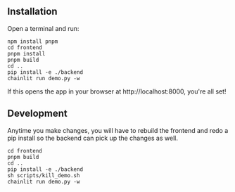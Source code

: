 ## Installation

Open a terminal and run:

```
npm install pnpm
cd frontend
pnpm install
pnpm build
cd ..
pip install -e ./backend
chainlit run demo.py -w
```

If this opens the app in your browser at http://localhost:8000, you're all set!

## Development 

Anytime you make changes, you will have to rebuild the frontend and redo a pip install so the backend can pick up the changes as well.

```
cd frontend
pnpm build
cd ..
pip install -e ./backend
sh scripts/kill_demo.sh
chainlit run demo.py -w
```
